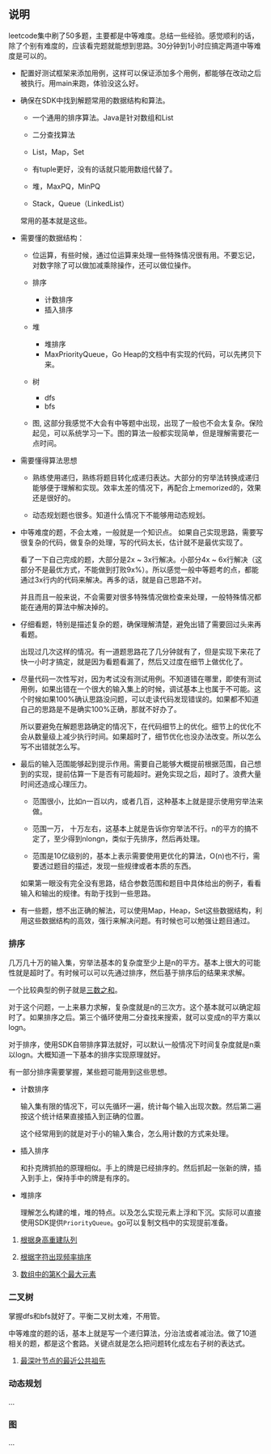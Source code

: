 ## 说明

leetcode集中刷了50多题，主要都是中等难度。总结一些经验。感觉顺利的话，除了个别有难度的，应该看完题就能想到思路。30分钟到1小时应搞定两道中等难度是可以的。

- 配置好测试框架来添加用例，这样可以保证添加多个用例，都能够在改动之后被执行。用main来跑，体验没这么好。

- 确保在SDK中找到解题常用的数据结构和算法。

  - 一个通用的排序算法。Java是针对数组和List

  - 二分查找算法

  - List，Map，Set

  - 有tuple更好，没有的话就只能用数组代替了。

  - 堆，MaxPQ，MinPQ

  - Stack，Queue（LinkedList）

  常用的基本就是这些。

- 需要懂的数据结构：
  - 位运算，有些时候，通过位运算来处理一些特殊情况很有用。不要忘记，对数字除了可以做加减乘除操作，还可以做位操作。
  - 排序
    - 计数排序
    - 插入排序
  - 堆
    - 堆排序
    - MaxPriorityQueue，Go Heap的文档中有实现的代码，可以先拷贝下来。

  - 树

    - dfs
    - bfs

  - 图, 这部分我感觉不大会有中等题中出现，出现了一般也不会太复杂。保险起见，可以系统学习一下。图的算法一般都实现简单，但是理解需要花一点时间。

- 需要懂得算法思想

  - 熟练使用递归，熟练将题目转化成递归表达。大部分的穷举法转换成递归能够便于理解和实现。效率太差的情况下，再配合上memorized的，效果还是很好的。

  - 动态规划题也很多。知道什么情况下不能够用动态规划。

- 中等难度的题，不会太难，一般就是一个知识点。 如果自己实现思路，需要写很复杂的代码，做复杂的处理，写的代码太长，估计就不是最优实现了。

  看了一下自己完成的题，大部分是2x ~ 3x行解决。小部分4x ~ 6x行解决（这部分不是最优方式，不能做到打败9x%）。所以感觉一般中等题考的点，都能通过3x行内的代码来解决。再多的话，就是自己思路不对。

  并且而且一般来说，不会需要对很多特殊情况做检查来处理，一般特殊情况都能在通用的算法中解决掉的。

- 仔细看题，特别是描述复杂的题，确保理解清楚，避免出错了需要回过头来再看题。

  出现过几次这样的情况。有一道题思路花了几分钟就有了，但是实现下来花了快一小时才搞定，就是因为看题看漏了，然后又过度在细节上做优化了。

- 尽量代码一次性写对，因为考试没有测试用例。不知道错在哪里，即使有测试用例，如果出错在一个很大的输入集上的时候，调试基本上也属于不可能。这个时候如果100%确认思路没问题，可以走读代码发现错误的。如果都不知道自己的思路是不是确实100%正确，那就不好办了。

  所以要避免在解题思路确定的情况下，在代码细节上的优化。细节上的优化不会从数量级上减少执行时间。如果超时了，细节优化也没办法改变。所以怎么写不出错就怎么写。

- 最后的输入范围能够起到提示作用。需要自己能够大概提前根据范围，自己想到的实现，提前估算一下是否有可能超时。避免实现之后，超时了。浪费大量时间还造成心理压力。

  - 范围很小，比如n一百以内，或者几百，这种基本上就是提示使用穷举法来做。

  - 范围一万， 十万左右，这基本上就是告诉你穷举法不行。n的平方的搞不定了，至少得到nlongn，类似于先排序，然后再处理。

  - 范围是10亿级别的，基本上表示需要使用更优化的算法，O(n)也不行，需要透过题目的描述，发现一些规律或者本质的东西。

  如果第一眼没有完全没有思路，结合参数范围和题目中具体给出的例子，看看输入和输出的规律。有助于找到一些思路。

- 有一些题，想不出正确的解法，可以使用Map，Heap，Set这些数据结构，利用这些数据结构的高效，强行来解决问题。有时候也可以勉强让题目通过。



### 排序

几万几十万的输入集，穷举法基本的复杂度至少上是n的平方。基本上很大的可能性就是超时了。有时候可以可以先通过排序，然后基于排序后的结果来求解。

一个比较典型的例子就是[三数之和](https://leetcode-cn.com/problems/3sum/submissions/)。

对于这个问题，一上来暴力求解，复杂度就是n的三次方。这个基本就可以确定超时了。如果排序之后。第三个循环使用二分查找来搜索，就可以变成n的平方乘以logn。

对于排序，使用SDK自带排序算法就好，可以默认一般情况下时间复杂度就是n乘以logn。大概知道一下基本的排序实现原理就好。

有一部分排序需要掌握，某些题可能用到这些思想。

- 计数排序

  输入集有限的情况下，可以先循环一遍，统计每个输入出现次数。然后第二遍按这个统计结果直接插入到正确的位置。

  这个经常用到的就是对于小的输入集合，怎么用计数的方式来处理。

- 插入排序

  和扑克牌抓拍的原理相似。手上的牌是已经排序的。然后抓起一张新的牌，插入到手上，保持手中的牌是有序的。

- 堆排序

  理解怎么构建的堆，堆的特点。以及怎么实现元素上浮和下沉。实际可以直接使用SDK提供`PriorityQueue`。go可以复制文档中的实现提前准备。


1. [根据身高重建队列](https://leetcode-cn.com/problems/queue-reconstruction-by-height/)

2. [根据字符出现频率排序](https://leetcode-cn.com/problems/sort-characters-by-frequency/submissions/)

1. [数组中的第K个最大元素](https://leetcode-cn.com/problems/kth-largest-element-in-an-array/submissions/)


### 二叉树

掌握dfs和bfs就好了。平衡二叉树太难，不用管。

中等难度的题的话，基本上就是写一个递归算法，分治法或者减治法。做了10道相关的题，都是这个套路。关键点就是怎么把问题转化成左右子树的表达式。

1. [最深叶节点的最近公共祖先](https://leetcode-cn.com/problems/lowest-common-ancestor-of-deepest-leaves/submissions/)

### 动态规划

...

### 图

...
